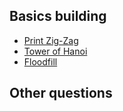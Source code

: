 ﻿## Basics building
- [Print Zig-Zag](PrintZigZag.cpp)
- [Tower of Hanoi](TowerOfHanoi.cpp)
- [Floodfill](floodfill.cpp)

## Other questions



